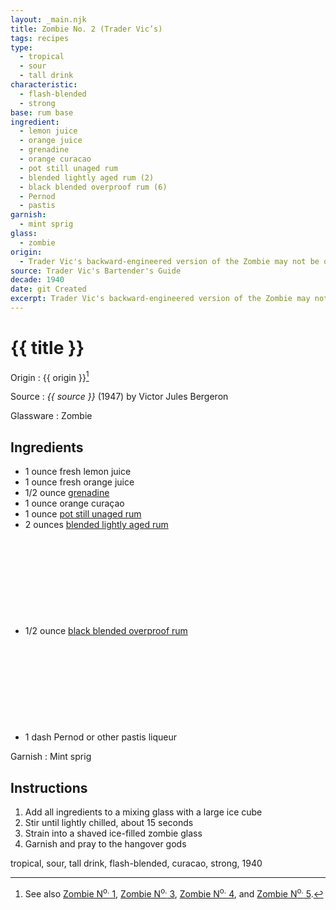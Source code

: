 ```yaml
---
layout: _main.njk
title: Zombie No. 2 (Trader Vic’s)
tags: recipes
type:
  - tropical
  - sour
  - tall drink
characteristic:
  - flash-blended
  - strong
base: rum base
ingredient:
  - lemon juice
  - orange juice
  - grenadine
  - orange curacao
  - pot still unaged rum
  - blended lightly aged rum (2)
  - black blended overproof rum (6)
  - Pernod
  - pastis
garnish:
  - mint sprig
glass:
  - zombie
origin:
  - Trader Vic's backward-engineered version of the Zombie may not be quite as delicious as the original, but it goes down easy (despite being just as boozy).
source: Trader Vic's Bartender's Guide
decade: 1940
date: git Created
excerpt: Trader Vic's backward-engineered version of the Zombie may not be quite as delicious as the original, but it goes down easy (despite being just as boozy).
---
```


<!-- markdownlint-disable MD025 -->
# {{ title }}
<!-- markdownlint-enable MD025 -->

Origin
  : {{ origin }}[^1]

Source
  : <cite><span data-pagefind-filter="Source">{{ source }}</span></cite> (1947) by  Victor Jules Bergeron

Glassware
  : <span data-pagefind-filter="Glassware">Zombie</span>

[^1]: See also [Zombie N<sup>o.</sup> 1](/recipes/zombie-1-donns-1934/), [Zombie N<sup>o.</sup> 3](/recipes/zombie-3-donns-1950.md), [Zombie N<sup>o.</sup> 4](/recipes/zombie-4-donns-1956.md), and [Zombie N<sup>o.</sup> 5](/recipes/zombie-5-jeff-berry-hamiltons/).

## Ingredients

* 1 ounce fresh lemon juice
* 1 ounce fresh orange juice
* 1/2 ounce [grenadine](/mixes/grenadine)
* 1 ounce orange curaçao
* 1 ounce [pot still unaged rum](/rums/00-rum-pot-still-unaged/)
* 2 ounces [blended lightly aged rum](/rums/04-rum-blended-lightly-aged/)<icon-l space="1em" class="bigger" label="(2)"><span class="with-icon"><svg class="icon"><use href="/assets/images/icons/circle-2.svg#circle-2"></use></svg></span></icon-l>
* 1/2 ounce [black blended overproof rum](/rums/12-rum-black-blended-overproof/)<icon-l space="1em" class="bigger" label="(6)"><span class="with-icon"><svg class="icon"><use href="/assets/images/icons/circle-6.svg#circle-6"></use></svg></span></icon-l>
* 1 dash Pernod or other pastis liqueur

Garnish
  : <span data-pagefind-filter="Garnish">Mint sprig</span>

## Instructions

1. Add all ingredients to a mixing glass with a large ice cube
2. Stir until lightly chilled, about 15 seconds
3. Strain into a shaved ice-filled zombie glass
4. Garnish and pray to the hangover gods

<div
  class="sr-only"
  data-cat[0]="Drink"
  data-type[0]="Tropical"
  data-type[1]="Sour"
  data-type[2]="Tall drink"
  data-char[0]="Flash-blended"
  data-char[1]="Strong"
  data-base[0]="Rum/Cane spirits"
  data-ingredient[0]="Lemon juice"
  data-ingredient[1]="Orange juice"
  data-ingredient[2]="Grenadine"
  data-ingredient[3]="Curaçao"
  data-ingredient[4]="Curaçao, orange"
  data-ingredient[5]="Pot still unaged rum"
  data-ingredient[6]="Blended lightly aged rum [2]"
  data-ingredient[7]="Black blended overproof rum [6]"
  data-ingredient[8]="Pernod"
  data-ingredient[9]="Pastis"
  data-pantry[0]="Mint sprig"
  data-juice[0]="Lemon juice"
  data-juice[1]="Orange juice"
  data-syrup[0]="Grenadine"
  data-liquor[0]="Curaçao"
  data-liquor[1]="Curaçao, orange"
  data-liquor[2]="Pot still unaged rum"
  data-liquor[3]="Blended lightly aged rum [2]"
  data-liquor[4]="Black blended overproof rum [6]"
  data-liquor[5]="Pernod"
  data-liquor[6]="Pastis"
  data-origin[0]="Trader Vic"
  data-origin[1]="Victor Bergeron"
  data-decade[0]="1940"
  data-pagefind-filter="
    Category[data-cat[0]],
    Type[data-type[0]],
    Type[data-type[1]],
    Type[data-type[2]],
    Characteristic[data-char[0]],
    Characteristic[data-char[1]],
    Base[data-base[0]],
    Ingredient[data-ingredient[0]],
    Ingredient[data-ingredient[1]],
    Ingredient[data-ingredient[2]],
    Ingredient[data-ingredient[3]],
    Ingredient[data-ingredient[4]],
    Ingredient[data-ingredient[5]],
    Ingredient[data-ingredient[6]],
    Ingredient[data-ingredient[7]],
    Ingredient[data-ingredient[8]],
    Ingredient[data-ingredient[9]],
    Pantry[data-pantry[0]],
    Juice[data-juice[0]],
    Juice[data-juice[1]],
    Syrup[data-syrup[0]],
    Liquor[data-liquor[0]],
    Liquor[data-liquor[1]],
    Liquor[data-liquor[2]],
    Liquor[data-liquor[3]],
    Liquor[data-liquor[4]],
    Liquor[data-liquor[5]],
    Liquor[data-liquor[6]],
    Origin[data-origin[0]],
    Origin[data-origin[1]],
    Decade[data-decade[0]]
  "
>
</div>

<div class="keywords" aria-hidden>tropical, sour, tall drink, flash-blended, curacao, strong, 1940</div>
